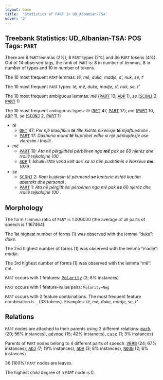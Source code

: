 ```yaml
---
layout: base
title:  'Statistics of PART in UD_Albanian-TSA'
udver: '2'
---
```


## Treebank Statistics: UD_Albanian-TSA: POS Tags: `PART`

There are 8 `PART` lemmas (2%), 8 `PART` types (2%) and 36 `PART` tokens (4%).
Out of 14 observed tags, the rank of `PART` is: 8 in number of lemmas, 8 in number of types and 10 in number of tokens.

The 10 most frequent `PART` lemmas: <em>të, më, duke, madje, s', nuk, se, t'</em>

The 10 most frequent `PART` types:  <em>të, më, duke, madje, s', nuk, se, t'</em>

The 10 most frequent ambiguous lemmas: <em>më</em> (<tt><a href="sq_tsa-pos-PART.html">PART</a></tt> 10, <tt><a href="sq_tsa-pos-ADP.html">ADP</a></tt> 1), <em>se</em> (<tt><a href="sq_tsa-pos-SCONJ.html">SCONJ</a></tt> 2, <tt><a href="sq_tsa-pos-PART.html">PART</a></tt> 1)

The 10 most frequent ambiguous types:  <em>të</em> (<tt><a href="sq_tsa-pos-DET.html">DET</a></tt> 47, <tt><a href="sq_tsa-pos-PART.html">PART</a></tt> 17), <em>më</em> (<tt><a href="sq_tsa-pos-PART.html">PART</a></tt> 10, <tt><a href="sq_tsa-pos-ADP.html">ADP</a></tt> 1), <em>se</em> (<tt><a href="sq_tsa-pos-SCONJ.html">SCONJ</a></tt> 2, <tt><a href="sq_tsa-pos-PART.html">PART</a></tt> 1)


* <em>të</em>
  * <tt><a href="sq_tsa-pos-DET.html">DET</a></tt> 47: <em>Për një klasifikim <b>të</b> tillë kishte pikënisje <b>të</b> mjaftueshme .</em>
  * <tt><a href="sq_tsa-pos-PART.html">PART</a></tt> 17: <em>Dashuria mund <b>të</b> kuptohet edhe si një përkujdesje ose vlerësim i thellë .</em>
* <em>më</em>
  * <tt><a href="sq_tsa-pos-PART.html">PART</a></tt> 10: <em>Ata në përgjithësi përbëhen nga <b>më</b> pak se 60 njerëz dhe rrallë tejkalojnë 100 .</em>
  * <tt><a href="sq_tsa-pos-ADP.html">ADP</a></tt> 1: <em>Ishulli ishte vend kelt deri sa ra nën pushtimin e Norsëve <b>më</b> 1079 .</em>
* <em>se</em>
  * <tt><a href="sq_tsa-pos-SCONJ.html">SCONJ</a></tt> 2: <em>Kam kujdesin të përmend <b>se</b> lumturia është kuptim abstrakt dhe personal .</em>
  * <tt><a href="sq_tsa-pos-PART.html">PART</a></tt> 1: <em>Ata në përgjithësi përbëhen nga më pak <b>se</b> 60 njerëz dhe rrallë tejkalojnë 100 .</em>

## Morphology

The form / lemma ratio of `PART` is 1.000000 (the average of all parts of speech is 1.167464).

The 1st highest number of forms (1) was observed with the lemma “duke”: <em>duke</em>.

The 2nd highest number of forms (1) was observed with the lemma “madje”: <em>madje</em>.

The 3rd highest number of forms (1) was observed with the lemma “më”: <em>më</em>.

`PART` occurs with 1 features: <tt><a href="sq_tsa-feat-Polarity.html">Polarity</a></tt> (3; 8% instances)

`PART` occurs with 1 feature-value pairs: `Polarity=Neg`

`PART` occurs with 2 feature combinations.
The most frequent feature combination is `_` (33 tokens).
Examples: <em>të, më, duke, madje, se, t'</em>


## Relations

`PART` nodes are attached to their parents using 3 different relations: <tt><a href="sq_tsa-dep-mark.html">mark</a></tt> (20; 56% instances), <tt><a href="sq_tsa-dep-advmod.html">advmod</a></tt> (15; 42% instances), <tt><a href="sq_tsa-dep-case.html">case</a></tt> (1; 3% instances)

Parents of `PART` nodes belong to 4 different parts of speech: <tt><a href="sq_tsa-pos-VERB.html">VERB</a></tt> (24; 67% instances), <tt><a href="sq_tsa-pos-ADJ.html">ADJ</a></tt> (7; 19% instances), <tt><a href="sq_tsa-pos-ADV.html">ADV</a></tt> (3; 8% instances), <tt><a href="sq_tsa-pos-NOUN.html">NOUN</a></tt> (2; 6% instances)

36 (100%) `PART` nodes are leaves.

The highest child degree of a `PART` node is 0.

